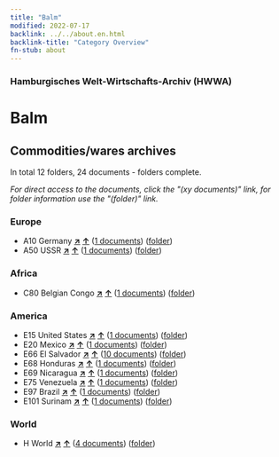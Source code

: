 ```yaml
---
title: "Balm"
modified: 2022-07-17
backlink: ../../about.en.html
backlink-title: "Category Overview"
fn-stub: about
---
```


### Hamburgisches Welt-Wirtschafts-Archiv (HWWA)

# Balm&#160; 







## Commodities/wares archives





In total 12 folders, 24 documents - folders complete.

_For direct access to the documents, click the "(xy documents)" link, for folder information use the "(folder)" link._



### Europe

- A10 Germany [**&nearr;**](../../../geo/i/126128/about.en.html "Germany (all folders)") [**&uarr;**](../../../geo/about.en.html#A10 "Country category system") (<a href="https://pm20.zbw.eu/iiifview/folder/wa/142032,126128" title="about: Balm : Germany" target="_blank">1 documents</a>) ([folder](../../../../folder/wa/1420xx/142032/1261xx/126128/about.en.html))
- A50 USSR [**&nearr;**](../../../geo/i/141043/about.en.html "USSR (all folders)") [**&uarr;**](../../../geo/about.en.html#A50 "Country category system") (<a href="https://pm20.zbw.eu/iiifview/folder/wa/142032,141043" title="about: Balm : USSR" target="_blank">1 documents</a>) ([folder](../../../../folder/wa/1420xx/142032/1410xx/141043/about.en.html))

### Africa

- C80 Belgian Congo [**&nearr;**](../../../geo/i/141444/about.en.html "Belgian Congo (all folders)") [**&uarr;**](../../../geo/about.en.html#C80 "Country category system") (<a href="https://pm20.zbw.eu/iiifview/folder/wa/142032,141444" title="about: Balm : Belgian Congo" target="_blank">1 documents</a>) ([folder](../../../../folder/wa/1420xx/142032/1414xx/141444/about.en.html))

### America

- E15 United States [**&nearr;**](../../../geo/i/141653/about.en.html "United States (all folders)") [**&uarr;**](../../../geo/about.en.html#E15 "Country category system") (<a href="https://pm20.zbw.eu/iiifview/folder/wa/142032,141653" title="about: Balm : United States" target="_blank">1 documents</a>) ([folder](../../../../folder/wa/1420xx/142032/1416xx/141653/about.en.html))
- E20 Mexico [**&nearr;**](../../../geo/i/141657/about.en.html "Mexico (all folders)") [**&uarr;**](../../../geo/about.en.html#E20 "Country category system") (<a href="https://pm20.zbw.eu/iiifview/folder/wa/142032,141657" title="about: Balm : Mexico" target="_blank">1 documents</a>) ([folder](../../../../folder/wa/1420xx/142032/1416xx/141657/about.en.html))
- E66 El Salvador [**&nearr;**](../../../geo/i/141679/about.en.html "El Salvador (all folders)") [**&uarr;**](../../../geo/about.en.html#E66 "Country category system") (<a href="https://pm20.zbw.eu/iiifview/folder/wa/142032,141679" title="about: Balm : El Salvador" target="_blank">10 documents</a>) ([folder](../../../../folder/wa/1420xx/142032/1416xx/141679/about.en.html))
- E68 Honduras [**&nearr;**](../../../geo/i/141681/about.en.html "Honduras (all folders)") [**&uarr;**](../../../geo/about.en.html#E68 "Country category system") (<a href="https://pm20.zbw.eu/iiifview/folder/wa/142032,141681" title="about: Balm : Honduras" target="_blank">1 documents</a>) ([folder](../../../../folder/wa/1420xx/142032/1416xx/141681/about.en.html))
- E69 Nicaragua [**&nearr;**](../../../geo/i/141682/about.en.html "Nicaragua (all folders)") [**&uarr;**](../../../geo/about.en.html#E69 "Country category system") (<a href="https://pm20.zbw.eu/iiifview/folder/wa/142032,141682" title="about: Balm : Nicaragua" target="_blank">1 documents</a>) ([folder](../../../../folder/wa/1420xx/142032/1416xx/141682/about.en.html))
- E75 Venezuela [**&nearr;**](../../../geo/i/141686/about.en.html "Venezuela (all folders)") [**&uarr;**](../../../geo/about.en.html#E75 "Country category system") (<a href="https://pm20.zbw.eu/iiifview/folder/wa/142032,141686" title="about: Balm : Venezuela" target="_blank">1 documents</a>) ([folder](../../../../folder/wa/1420xx/142032/1416xx/141686/about.en.html))
- E97 Brazil [**&nearr;**](../../../geo/i/141697/about.en.html "Brazil (all folders)") [**&uarr;**](../../../geo/about.en.html#E97 "Country category system") (<a href="https://pm20.zbw.eu/iiifview/folder/wa/142032,141697" title="about: Balm : Brazil" target="_blank">1 documents</a>) ([folder](../../../../folder/wa/1420xx/142032/1416xx/141697/about.en.html))
- E101 Surinam [**&nearr;**](../../../geo/i/141699/about.en.html "Surinam (all folders)") [**&uarr;**](../../../geo/about.en.html#E101 "Country category system") (<a href="https://pm20.zbw.eu/iiifview/folder/wa/142032,141699" title="about: Balm : Surinam" target="_blank">1 documents</a>) ([folder](../../../../folder/wa/1420xx/142032/1416xx/141699/about.en.html))

### World

- H World [**&nearr;**](../../../geo/i/141728/about.en.html "World (all folders)") [**&uarr;**](../../../geo/about.en.html#H "Country category system") (<a href="https://pm20.zbw.eu/iiifview/folder/wa/142032,141728" title="about: Balm : World" target="_blank">4 documents</a>) ([folder](../../../../folder/wa/1420xx/142032/1417xx/141728/about.en.html))








